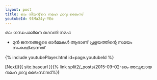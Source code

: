 ```yaml
---
layout: post
title: ഓം നിയന്റ്‌റെ നമഹ ൧൦൮ ടൈംസ്
youtubeId: 9lMa24y-YEo
---
```

 
 
 ഓം ഗന്ധപാലിനെ ഭഗവതി നമഹ 
 
 -  മുൻ ജനനങ്ങളുടെ ഓർമ്മകൾ ആരാണ് പ്രളയത്തിന്റെ സമയം സംരക്ഷിക്കുന്നത് 
 
  
 
  
 
 
 
 
 
 


{% include youtubePlayer.html id=page.youtubeId %}
 
[Next]({{ site.baseurl }}{% link  split2/_posts/2015-09-02-ഓം അവ്യയായ നമഹ ൧൦൮ ടൈംസ്.md%})
 
